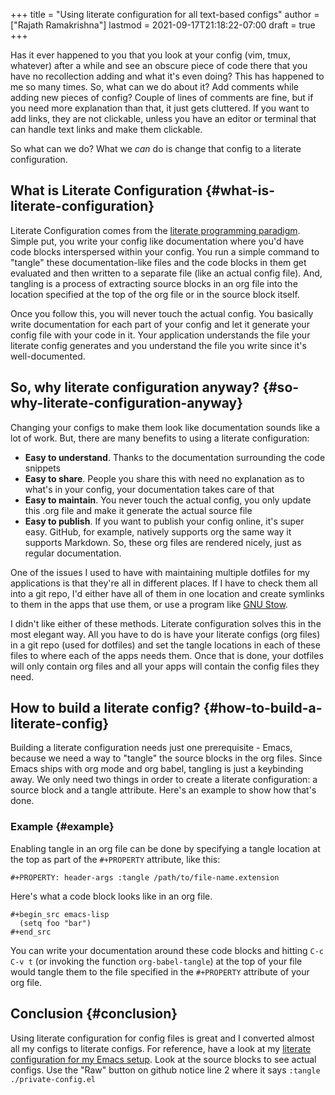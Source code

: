 +++
title = "Using literate configuration for all text-based configs"
author = ["Rajath Ramakrishna"]
lastmod = 2021-09-17T21:18:22-07:00
draft = true
+++

Has it ever happened to you that you look at your config (vim, tmux, whatever) after a while and see an obscure piece of code there that you have no recollection adding and what it's even doing? This has happened to me so many times. So, what can we do about it? Add comments while adding new pieces of config? Couple of lines of comments are fine, but if you need more explanation than that, it just gets cluttered. If you want to add links, they are not clickable, unless you have an editor or terminal that can handle text links and make them clickable.

So what can we do? What we _can_ do is change that config to a literate configuration.


## What is Literate Configuration {#what-is-literate-configuration}

Literate Configuration comes from the [literate programming paradigm](https://en.wikipedia.org/wiki/Literate%5Fprogramming). Simple put, you write your config like documentation where you'd have code blocks interspersed within your config. You run a simple command to "tangle" these documentation-like files and the code blocks in them get evaluated and then written to a separate file (like an actual config file). And, tangling is a process of extracting source blocks in an org file into the location specified at the top of the org file or in the source block itself.

Once you follow this, you will never touch the actual config. You basically write documentation for each part of your config and let it generate your config file with your code in it. Your application understands the file your literate config generates and you understand the file you write since it's well-documented.


## So, why literate configuration anyway? {#so-why-literate-configuration-anyway}

Changing your configs to make them look like documentation sounds like a lot of work. But, there are many benefits to using a literate configuration:

-   **Easy to understand**. Thanks to the documentation surrounding the code snippets
-   **Easy to share**. People you share this with need no explanation as to what's in your config, your documentation takes care of that
-   **Easy to maintain**. You never touch the actual config, you only update this .org file and make it generate the actual source file
-   **Easy to publish**. If you want to publish your config online, it's super easy. GitHub, for example, natively supports org the same way it supports Markdown. So, these org files are rendered nicely, just as regular documentation.

One of the issues I used to have with maintaining multiple dotfiles for my applications is that they're all in different places. If I have to check them all into a git repo, I'd either have all of them in one location and create symlinks to them in the apps that use them, or use a program like [GNU Stow](https://www.gnu.org/software/stow).

I didn't like either of these methods. Literate configuration solves this in the most elegant way. All you have to do is have your literate configs (org files) in a git repo (used for dotfiles) and set the tangle locations in each of these files to where each of the apps needs them. Once that is done, your dotfiles will only contain org files and all your apps will contain the config files they need.


## How to build a literate config? {#how-to-build-a-literate-config}

Building a literate configuration needs just one prerequisite - Emacs, because we need a way to "tangle" the source blocks in the org files. Since Emacs ships with org mode and org babel, tangling is just a keybinding away. We only need two things in order to create a literate configuration: a source block and a tangle attribute. Here's an example to show how that's done.


### Example {#example}

Enabling tangle in an org file can be done by specifying a tangle location at the top as part of the `#+PROPERTY` attribute, like this:

```text
#+PROPERTY: header-args :tangle /path/to/file-name.extension
```

Here's what a code block looks like in an org file.

```text
#+begin_src emacs-lisp
  (setq foo "bar")
#+end_src
```

You can write your documentation around these code blocks and hitting `C-c C-v t` (or invoking the function `org-babel-tangle`) at the top of your file would tangle them to the file specified in the `#+PROPERTY` attribute of your org file.


## Conclusion {#conclusion}

Using literate configuration for config files is great and I converted almost all my configs to literate configs. For reference, have a look at my [literate configuration for my Emacs setup](https://github.com/rrajath/dotfiles/blob/master/.emacs.d/PrivateConfig.org). Look at the source blocks to see actual configs. Use the "Raw" button on github notice line 2 where it says `:tangle ./private-config.el`
